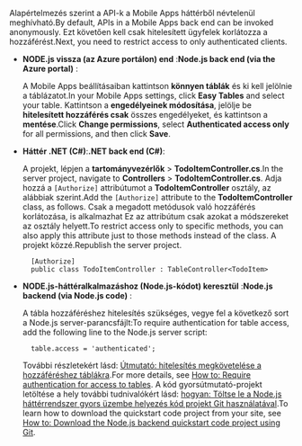 
<span data-ttu-id="580fa-101">Alapértelmezés szerint a API-k a Mobile Apps háttérből névtelenül meghívható.</span><span class="sxs-lookup"><span data-stu-id="580fa-101">By default, APIs in a Mobile Apps back end can be invoked anonymously.</span></span> <span data-ttu-id="580fa-102">Ezt követően kell csak hitelesített ügyfelek korlátozza a hozzáférést.</span><span class="sxs-lookup"><span data-stu-id="580fa-102">Next, you need to restrict access to only authenticated clients.</span></span>  

* <span data-ttu-id="580fa-103">**NODE.js vissza (az Azure portálon) end** :</span><span class="sxs-lookup"><span data-stu-id="580fa-103">**Node.js back end (via the Azure portal)** :</span></span>  

    <span data-ttu-id="580fa-104">A Mobile Apps beállításaiban kattintson **könnyen táblák** és ki kell jelölnie a táblázatot.</span><span class="sxs-lookup"><span data-stu-id="580fa-104">In your Mobile Apps settings, click **Easy Tables** and select your table.</span></span> <span data-ttu-id="580fa-105">Kattintson a **engedélyeinek módosítása**, jelölje be **hitelesített hozzáférés csak** összes engedélyeket, és kattintson a **mentése**.</span><span class="sxs-lookup"><span data-stu-id="580fa-105">Click **Change permissions**, select **Authenticated access only** for all permissions, and then click **Save**.</span></span>
* <span data-ttu-id="580fa-106">**Háttér .NET (C#)**:</span><span class="sxs-lookup"><span data-stu-id="580fa-106">**.NET back end (C#)**:</span></span>  

    <span data-ttu-id="580fa-107">A projekt, lépjen a **tartományvezérlők** > **TodoItemController.cs**.</span><span class="sxs-lookup"><span data-stu-id="580fa-107">In the server project, navigate to **Controllers** > **TodoItemController.cs**.</span></span> <span data-ttu-id="580fa-108">Adja hozzá a `[Authorize]` attribútumot a **TodoItemController** osztály, az alábbiak szerint.</span><span class="sxs-lookup"><span data-stu-id="580fa-108">Add the `[Authorize]` attribute to the **TodoItemController** class, as follows.</span></span> <span data-ttu-id="580fa-109">Csak a megadott metódusok való hozzáférés korlátozása, is alkalmazhat Ez az attribútum csak azokat a módszereket az osztály helyett.</span><span class="sxs-lookup"><span data-stu-id="580fa-109">To restrict access only to specific methods, you can also apply this attribute just to those methods instead of the class.</span></span> <span data-ttu-id="580fa-110">A projekt közzé.</span><span class="sxs-lookup"><span data-stu-id="580fa-110">Republish the server project.</span></span>

        [Authorize]
        public class TodoItemController : TableController<TodoItem>

* <span data-ttu-id="580fa-111">**NODE.js-háttéralkalmazáshoz (Node.js-kódot) keresztül** :</span><span class="sxs-lookup"><span data-stu-id="580fa-111">**Node.js backend (via Node.js code)** :</span></span>  

    <span data-ttu-id="580fa-112">A tábla hozzáféréshez hitelesítés szükséges, vegye fel a következő sort a Node.js server-parancsfájlt:</span><span class="sxs-lookup"><span data-stu-id="580fa-112">To require authentication for table access, add the following line to the Node.js server script:</span></span>

        table.access = 'authenticated';

    <span data-ttu-id="580fa-113">További részletekért lásd: [Útmutató: hitelesítés megkövetelése a hozzáféréshez táblákra](../articles/app-service-mobile/app-service-mobile-node-backend-how-to-use-server-sdk.md#howto-tables-auth).</span><span class="sxs-lookup"><span data-stu-id="580fa-113">For more details, see [How to: Require authentication for access to tables](../articles/app-service-mobile/app-service-mobile-node-backend-how-to-use-server-sdk.md#howto-tables-auth).</span></span> <span data-ttu-id="580fa-114">A kód gyorsútmutató-projekt letöltése a hely további tudnivalókért lásd: [hogyan: Töltse le a Node.js háttérrendszer gyors üzembe helyezés kód projekt Git használatával](../articles/app-service-mobile/app-service-mobile-node-backend-how-to-use-server-sdk.md#download-quickstart).</span><span class="sxs-lookup"><span data-stu-id="580fa-114">To learn how to download the quickstart code project from your site, see [How to: Download the Node.js backend quickstart code project using Git](../articles/app-service-mobile/app-service-mobile-node-backend-how-to-use-server-sdk.md#download-quickstart).</span></span>

